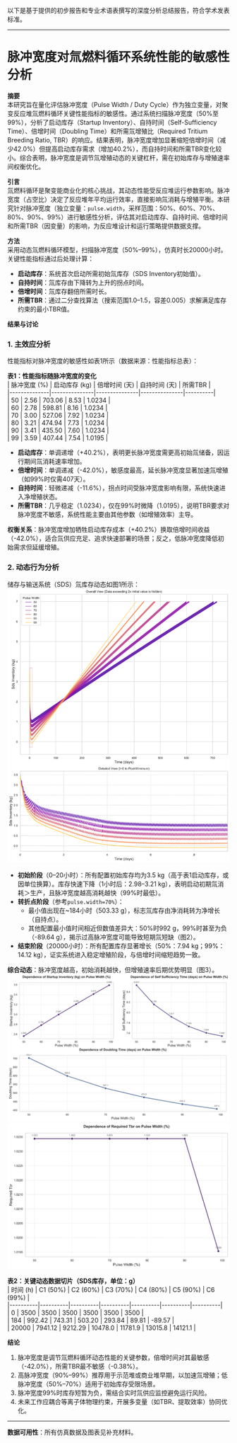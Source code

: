 以下是基于提供的初步报告和专业术语表撰写的深度分析总结报告，符合学术发表标准。

---

# 脉冲宽度对氚燃料循环系统性能的敏感性分析

**摘要**  
本研究旨在量化评估脉冲宽度（Pulse Width / Duty Cycle）作为独立变量，对聚变反应堆氚燃料循环关键性能指标的敏感性。通过系统扫描脉冲宽度（50%至99%），分析了启动库存（Startup Inventory）、自持时间（Self-Sufficiency Time）、倍增时间（Doubling Time）和所需氚增殖比（Required Tritium Breeding Ratio, TBR）的响应。结果表明，脉冲宽度增加显著缩短倍增时间（减少42.0%）但提高启动库存需求（增加40.2%），而自持时间和所需TBR变化较小。综合表明，脉冲宽度是调节氚增殖动态的关键杠杆，需在初始库存与增殖速率间权衡优化。

**引言**  
氚燃料循环是聚变能商业化的核心挑战，其动态性能受反应堆运行参数影响。脉冲宽度（占空比）决定了反应堆年平均运行效率，直接影响氚消耗与增殖平衡。本研究针对脉冲宽度（独立变量：`pulse.width`，采样范围：50%、60%、70%、80%、90%、99%）进行敏感性分析，评估其对启动库存、自持时间、倍增时间和所需TBR（因变量）的影响，为反应堆设计和运行策略提供数据支撑。

**方法**  
采用动态氚燃料循环模型，扫描脉冲宽度（50%–99%），仿真时长20000小时。关键性能指标通过后处理计算：  
- **启动库存**：系统首次启动所需初始氚库存（SDS Inventory初始值）。  
- **自持时间**：氚库存由下降转为上升的拐点时间。  
- **倍增时间**：氚库存翻倍所需时长。  
- **所需TBR**：通过二分查找算法（搜索范围1.0–1.5，容差0.005）求解满足库存约束的最小TBR值。  

**结果与讨论**  

### 1. 主效应分析  
性能指标对脉冲宽度的敏感性如表1所示（数据来源：性能指标总表）：  

**表1：性能指标随脉冲宽度的变化**  
| 脉冲宽度 (%) | 启动库存 (kg) | 倍增时间 (天) | 自持时间 (天) | 所需TBR |  
|--------------|---------------|---------------|---------------|----------|  
| 50           | 2.56          | 703.06        | 8.53          | 1.0234   |  
| 60           | 2.78          | 598.81        | 8.16          | 1.0234   |  
| 70           | 3.00          | 527.06        | 7.92          | 1.0234   |  
| 80           | 3.21          | 474.94        | 7.73          | 1.0234   |  
| 90           | 3.41          | 435.50        | 7.60          | 1.0234   |  
| 99           | 3.59          | 407.44        | 7.54          | 1.0195   |  

- **启动库存**：单调递增（+40.2%），表明更长脉冲宽度需更高初始氚储备，因运行期间氚消耗速率增加。  
- **倍增时间**：单调递减（-42.0%），敏感度最高，延长脉冲宽度显著加速氚增殖（如99%时仅需407天）。  
- **自持时间**：轻微递减（-11.6%），拐点时间受脉冲宽度影响有限，系统快速进入净增殖状态。  
- **所需TBR**：几乎稳定（1.0234），仅在99%时微降（1.0195），说明TBR要求对脉冲宽度不敏感，系统性能主要由其他参数（如增殖效率）主导。  

**权衡关系**：脉冲宽度增加牺牲启动库存成本（+40.2%）换取倍增时间收益（-42.0%），适合氚供应充足、追求快速部署的场景；反之，低脉冲宽度降低初始需求但延缓增殖。

### 2. 动态行为分析  
储存与输送系统（SDS）氚库存动态如图1所示：  
![SDS Inventory 的时间曲线图](sweep_sds_inventory_vs_pulse_width.svg)  

- **初始阶段**（0–20小时）：所有配置初始库存均为3.5 kg（高于表1启动库存，或因单位换算）。库存快速下降（1小时后：2.98–3.21 kg），表明启动初期氚消耗＞生产，且脉冲宽度越高消耗越快（99%时最低）。  
- **转折点阶段**（参考`pulse.width=70%`）：  
  - 最小值出现在~184小时（503.33 g），标志氚库存由净消耗转为净增长（自持点）。  
  - 其他配置最小值时间相近但数值差异大：50%时992 g，99%时甚至为负（-89.64 g），揭示过高脉冲宽度可能导致短期氚短缺（图2）。  
- **结束阶段**（20000小时）：所有配置库存显著增长（50%：7.94 kg；99%：14.12 kg），证实系统进入稳定增殖阶段，与倍增时间缩短趋势一致。  

**综合动态**：脉冲宽度越高，初始消耗越快，但增殖速率后期优势明显（图3）。  
![性能指标趋势曲线图](combined_analysis_plots.svg)  
![Required TBR vs pulse width](line_Required_TBR_vs_pulse.width.svg)  

**表2：关键动态数据切片（SDS库存，单位：g）**  
| 时间 (h) | C1 (50%) | C2 (60%) | C3 (70%) | C4 (80%) | C5 (90%) | C6 (99%) |  
|----------|----------|----------|----------|----------|----------|----------|  
| 0        | 3500     | 3500     | 3500     | 3500     | 3500     | 3500     |  
| 184      | 992.42   | 743.31   | 503.20   | 293.84   | 89.81    | -89.57   |  
| 20000    | 7941.12  | 9212.29  | 10478.0  | 11781.9  | 13015.8  | 14121.1  |  

**结论**  
1. 脉冲宽度是调节氚燃料循环动态性能的关键参数，倍增时间对其最敏感（-42.0%），所需TBR最不敏感（-0.38%）。  
2. 高脉冲宽度（90%–99%）推荐用于示范堆或商业堆早期，以加速氚增殖；低脉冲宽度（50%–70%）适用于初始库存受限场景。  
3. 脉冲宽度99%时库存短暂为负，需结合实时氚供应监控避免运行风险。  
4. 未来工作应耦合等离子体物理约束，开展多变量（如TBR、提取效率）协同优化。  

---  
**数据可用性**：所有仿真数据及图表见补充材料。